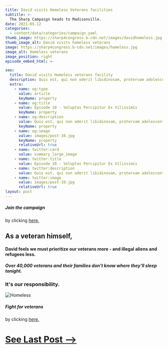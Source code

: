 ```yaml
---
title: David visits Homeless Veterans facilities
subtitle: >-
  The Sharp Campaign heads to Madisonville.
date: 2021-05-12
categories:
  - content/data/categories/campaign.yaml
thumb_image: https://sharp4congress.b-cdn.net/images/davidhomeless.jpg
thumb_image_alt: David visits homeless veterans
image: https://sharp4congress.b-cdn.net/images/homeless.jpg
image_alt: Homeless veterans
image_position: right
episode_embed_html: >-

seo:
  title: David visits Homeless veterans facility
  description: Quis est, qui non oderit libidinosam, protervam adolescentiam
  extra:
    - name: og:type
      value: article
      keyName: property
    - name: og:title
      value: Episode 10 - Voluptas Percipitur Ex Vilissimis
      keyName: property
    - name: og:description
      value: Quis est, qui non oderit libidinosam, protervam adolescentiam
      keyName: property
    - name: og:image
      value: images/post-10.jpg
      keyName: property
      relativeUrl: true
    - name: twitter:card
      value: summary_large_image
    - name: twitter:title
      value: Episode 10 - Voluptas Percipitur Ex Vilissimis
    - name: twitter:description
      value: Quis est, qui non oderit libidinosam, protervam adolescentiam
    - name: twitter:image
      value: images/post-10.jpg
      relativeUrl: true
layout: post
---
```


##### Join the campaign
by clicking [here.](/join)

## As a veteran himself,
#### David feels we must prioritize our veterans more - and illegal aliens and refugees less.
##### Over 40,000 veterans and their families don't know where they'll sleep tonight.
### It's our responsibility.

![Homeless](https://sharp4congress.b-cdn.net/images/davidhomeless.jpg)

##### Fight for veterans
by clicking [here.](/join)

# [See Last Post -->](/posts/school-board-meetings)
